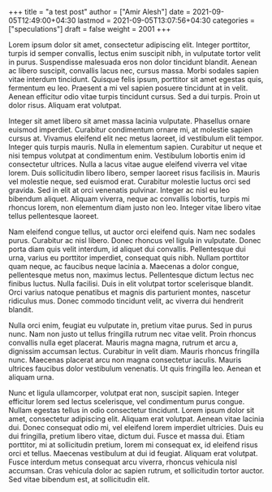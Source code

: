 +++
title = "a test post"
author = ["Amir Alesh"]
date = 2021-09-05T12:49:00+04:30
lastmod = 2021-09-05T13:07:56+04:30
categories = ["speculations"]
draft = false
weight = 2001
+++

Lorem ipsum dolor sit amet, consectetur adipiscing elit. Integer porttitor, turpis id semper convallis, lectus enim suscipit nibh, in vulputate tortor velit in purus. Suspendisse malesuada eros non dolor tincidunt blandit. Aenean ac libero suscipit, convallis lacus nec, cursus massa. Morbi sodales sapien vitae interdum tincidunt. Quisque felis ipsum, porttitor sit amet egestas quis, fermentum eu leo. Praesent a mi vel sapien posuere tincidunt at in velit. Aenean efficitur odio vitae turpis tincidunt cursus. Sed a dui turpis. Proin ut dolor risus. Aliquam erat volutpat.

Integer sit amet libero sit amet massa lacinia vulputate. Phasellus ornare euismod imperdiet. Curabitur condimentum ornare mi, at molestie sapien cursus at. Vivamus eleifend elit nec metus laoreet, id vestibulum elit tempor. Integer quis turpis mauris. Nulla in elementum sapien. Curabitur ut neque et nisi tempus volutpat at condimentum enim. Vestibulum lobortis enim id consectetur ultrices. Nulla a lacus vitae augue eleifend viverra vel vitae lorem. Duis sollicitudin libero libero, semper laoreet risus facilisis in. Mauris vel molestie neque, sed euismod erat. Curabitur molestie luctus orci sed gravida. Sed in elit at orci venenatis pulvinar. Integer ac nisl eu leo bibendum aliquet. Aliquam viverra, neque ac convallis lobortis, turpis mi rhoncus lorem, non elementum diam justo non leo. Integer vitae libero vitae tellus pellentesque laoreet.

Nam eleifend congue tellus, ut auctor orci eleifend quis. Nam nec sodales purus. Curabitur ac nisl libero. Donec rhoncus vel ligula in vulputate. Donec porta diam quis velit interdum, id aliquet dui convallis. Pellentesque dui urna, varius eu porttitor imperdiet, consequat quis nibh. Nullam porttitor quam neque, ac faucibus neque lacinia a. Maecenas a dolor congue, pellentesque metus non, maximus lectus. Pellentesque dictum lectus nec finibus luctus. Nulla facilisi. Duis in elit volutpat tortor scelerisque blandit. Orci varius natoque penatibus et magnis dis parturient montes, nascetur ridiculus mus. Donec commodo tincidunt velit, ac viverra dui hendrerit blandit.

Nulla orci enim, feugiat eu vulputate in, pretium vitae purus. Sed in purus nunc. Nam non justo ut tellus fringilla rutrum nec vitae velit. Proin rhoncus convallis nulla eget placerat. Mauris magna magna, rutrum et arcu a, dignissim accumsan lectus. Curabitur in velit diam. Mauris rhoncus fringilla nunc. Maecenas placerat arcu non magna consectetur iaculis. Mauris ultrices faucibus dolor vestibulum venenatis. Ut quis fringilla leo. Aenean et aliquam urna.

Nunc et ligula ullamcorper, volutpat erat non, suscipit sapien. Integer efficitur lorem sed lectus scelerisque, vel condimentum purus congue. Nullam egestas tellus in odio consectetur tincidunt. Lorem ipsum dolor sit amet, consectetur adipiscing elit. Aliquam erat volutpat. Aenean vitae lacinia dui. Donec consequat odio mi, vel eleifend lorem imperdiet ultricies. Duis eu dui fringilla, pretium libero vitae, dictum dui. Fusce et massa dui. Etiam porttitor, mi at sollicitudin pretium, lorem mi consequat ex, id eleifend risus orci et tellus. Maecenas vestibulum at dui id feugiat. Aliquam erat volutpat. Fusce interdum metus consequat arcu viverra, rhoncus vehicula nisl accumsan. Cras vehicula dolor ac sapien rutrum, et sollicitudin tortor auctor. Sed vitae bibendum est, at sollicitudin elit.
